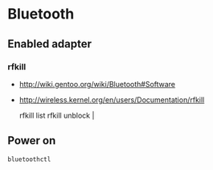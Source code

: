 Bluetooth
=========

Enabled adapter
---------------

### rfkill

* <http://wiki.gentoo.org/wiki/Bluetooth#Software>
* <http://wireless.kernel.org/en/users/Documentation/rfkill>

    rfkill list
    rfkill unblock <index>|<type>

Power on
--------

    bluetoothctl
